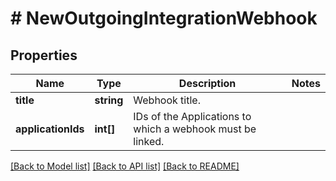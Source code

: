 # # NewOutgoingIntegrationWebhook

## Properties

Name | Type | Description | Notes
------------ | ------------- | ------------- | -------------
**title** | **string** | Webhook title. | 
**applicationIds** | **int[]** | IDs of the Applications to which a webhook must be linked. | 

[[Back to Model list]](../../README.md#documentation-for-models) [[Back to API list]](../../README.md#documentation-for-api-endpoints) [[Back to README]](../../README.md)


